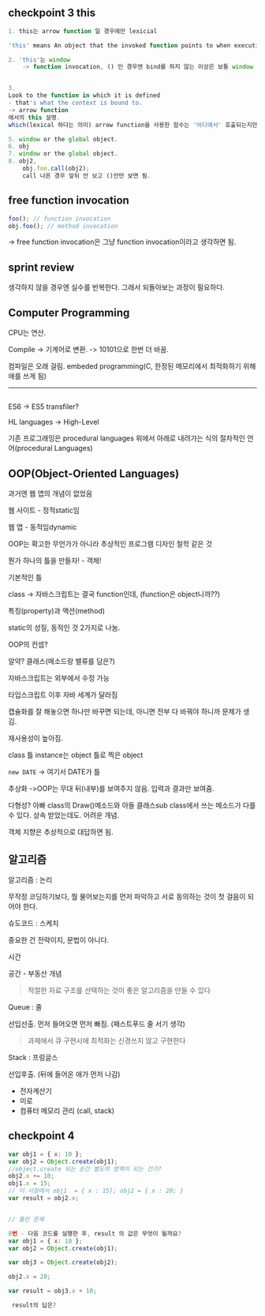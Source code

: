 ## checkpoint 3 this

```javascript
1. this는 arrow function 일 경우에만 lexicial

'this' means An object that the invoked function points to when executing.

2. 'this'는 window 
    -> function invocation, () 인 경우엔 bind를 하지 않는 이상은 보통 window


3. 
Look to the function in which it is defined
- that's what the context is bound to.
-> arrow function
에서의 this 설명. 
which(lexical 하다는 의미) arrow function을 사용한 함수는 '어디에서' 호출되는지만 고려해도 되기 때문.

5. window or the global object.
6. obj
7. window or the global object.
8. obj2, 
    obj.foo.call(obj2);
    call 나온 경우 앞뒤 안 보고 ()안만 보면 됨.

```

## free function invocation

```javascript
foo(); // function invocation
obj.foo(); // method invocation
```

-> free function invocation은 그냥  function invocation이라고 생각하면 됨.

## sprint review

생각하지 않을 경우엔 실수를 반복한다. 그래서 되돌아보는 과정이 필요하다. 



## Computer Programming

CPU는 연산.

Compile -> 기계어로 변환. -> 10101으로 한번 더 바꿈.

컴파일은 오래 걸림. embeded programming(C, 한정된 메모리에서 최적화하기 위해 애를 쓰게 됨)



---

## 

ES6 -> ES5 transfiler?

HL languages -> High-Level

기존 프로그래밍은 procedural languages 위에서 아래로 내려가는 식의 절차적인 언어(procedural Languages)



## OOP(Object-Oriented Languages) 

과거엔 웹 앱의 개념이 없었음

웹 사이트 - 정적static임

웹 앱 - 동적임dynamic

OOP는 확고한 무언가가 아니라 추상적인 프로그램 디자인 철학 같은 것

뭔가 하나의 틀을 만들자! - 객체!

기본적인 틀

class -> 자바스크립트는 결국 function인데, (function은 object니까??)

특징(property)과 액션(method)

static의 성질, 동적인 것 2가지로 나눔.

OOP의 컨셉?

알약? 클래스(메소드랑 밸류를 담은?)

자바스크립트는 외부에서 수정 가능

타입스크립트 이후 자바 세계가 달라짐

캡슐화를 잘 해놓으면 하나만 바꾸면 되는데, 아니면 전부 다 바꿔야 하니까 문제가 생김.

재사용성이 높아짐.

class 틀 instance는 object 틀로 찍은 object

```new DATE``` -> 여기서 DATE가 틀

추상화 ->OOP는 무대 뒤(내부)를 보여주지 않음. 입력과 결과만 보여줌.

다형성? 아빠 class의 Draw()메소드와 아들 클래스sub class에서 쓰는 메소드가 다를 수 있다. 상속 받았는데도. 어려운 개념. 

객체 지향은 추상적으로 대답하면 됨. 



## 알고리즘

알고리즘 : 논리

무작정 코딩하기보다, 뭘 물어보는지를 먼저 파악하고 서로 동의하는 것이 첫 걸음이 되어야 한다. 

슈도코드 : 스케치

중요한 건 전략이지, 문법이 아니다. 



시간

공간 - 부동산 개념



> 적절한 자료 구조를 선택하는 것이 좋은 알고리즘을 만들 수 있다



Queue : 줄 

선입선출. 먼저 들어오면 먼저 빠짐. (패스트푸드 줄 서기 생각)



>  과제에서 큐 구현시에 최적화는 신경쓰지 않고 구현한다



Stack : 프링글스

선입후출. (뒤에 들어온 애가 먼저 나감)

- 전자계산기
- 미로
- 컴퓨터 메모리 관리 (call, stack)



## checkpoint 4

```javascript
var obj1 = { x: 10 };
var obj2 = Object.create(obj1);
//object.create 되는 순간 별도의 영역이 되는 건가? 
obj2.x += 10;
obj1.x = 15;
// 이 시점에서 obj1  = { x : 15}; obj2 = { x : 20; }
var result = obj2.x;


// 틀린 문제

8번 - 다음 코드를 실행한 후, result 의 값은 무엇이 될까요?
var obj1 = { x: 10 };
var obj2 = Object.create(obj1);

var obj3 = Object.create(obj2);

obj2.x = 20;

var result = obj3.x + 10;

 result의 답은?

```





